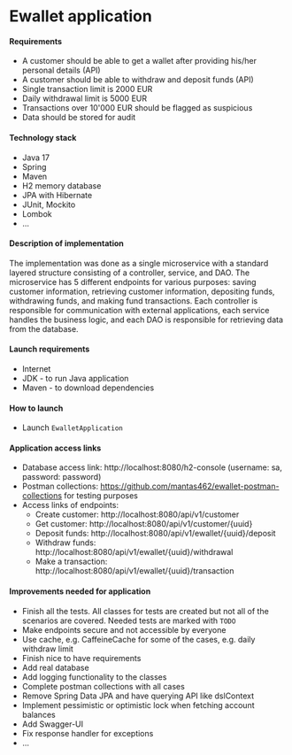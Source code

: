 # Ewallet application

#### Requirements

- A customer should be able to get a wallet after providing his/her personal details (API)
- A customer should be able to withdraw and deposit funds (API)
- Single transaction limit is 2000 EUR
- Daily withdrawal limit is 5000 EUR
- Transactions over 10'000 EUR should be flagged as suspicious
- Data should be stored for audit

#### Technology stack

- Java 17
- Spring
- Maven 
- H2 memory database
- JPA with Hibernate
- JUnit, Mockito
- Lombok
- ...


#### Description of implementation

The implementation was done as a single microservice with a standard layered structure consisting of a controller, service, and DAO. The microservice has 5 different endpoints for various purposes: saving customer information, retrieving customer information, depositing funds, withdrawing funds, and making fund transactions. Each controller is responsible for communication with external applications, each service handles the business logic, and each DAO is responsible for retrieving data from the database.

#### Launch requirements

- Internet
- JDK - to run Java application
- Maven - to download dependencies

#### How to launch

- Launch `EwalletApplication`

#### Application access links

- Database access link: http://localhost:8080/h2-console (username: sa, password: password)
- Postman collections: https://github.com/mantas462/ewallet-postman-collections for testing purposes
- Access links of endpoints:
  - Create customer: http://localhost:8080/api/v1/customer
  - Get customer: http://localhost:8080/api/v1/customer/{uuid}
  - Deposit funds: http://localhost:8080/api/v1/ewallet/{uuid}/deposit
  - Withdraw funds: http://localhost:8080/api/v1/ewallet/{uuid}/withdrawal
  - Make a transaction: http://localhost:8080/api/v1/ewallet/{uuid}/transaction

#### Improvements needed for application

- Finish all the tests. All classes for tests are created but not all of the scenarios are covered. Needed tests are marked with `TODO`
- Make endpoints secure and not accessible by everyone
- Use cache, e.g. CaffeineCache for some of the cases, e.g. daily withdraw limit
- Finish nice to have requirements
- Add real database
- Add logging functionality to the classes
- Complete postman collections with all cases
- Remove Spring Data JPA and have querying API like dslContext
- Implement pessimistic or optimistic lock when fetching account balances
- Add Swagger-UI
- Fix response handler for exceptions
- ...
